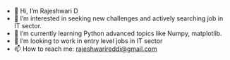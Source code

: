 - 👋 Hi, I’m Rajeshwari D  
- 👀 I’m interested in seeking new challenges and actively searching job in IT sector.
- 🌱 I’m currently learning Python advanced topics like Numpy, matplotlib. 
- 💞️ I’m looking to work in entry level jobs in IT sector
- 📫 How to reach me: rajeshwarireddi@gmail.com

<!---
RajeshwariDasaripally/RajeshwariDasaripally is a ✨ special ✨ repository because its `README.md` (this file) appears on your GitHub profile.
You can click the Preview link to take a look at your changes.
--->
